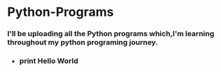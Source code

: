 # Python-Programs
<h3>I'll be uploading all the Python programs which,I'm learning throughout my python programing journey.<h3>
<ul>
    <li>print Hello World</li>
